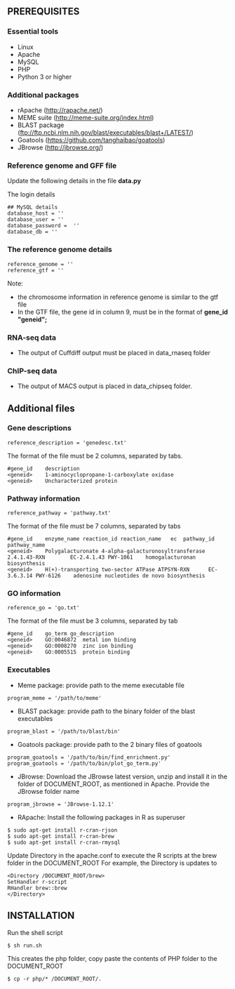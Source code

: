 ## PREREQUISITES

### Essential tools

- Linux
- Apache
- MySQL
- PHP
- Python 3 or higher

### Additional packages

- rApache (http://rapache.net/)
- MEME suite (http://meme-suite.org/index.html)
- BLAST package (ftp://ftp.ncbi.nlm.nih.gov/blast/executables/blast+/LATEST/)
- Goatools (https://github.com/tanghaibao/goatools)
- JBrowse (http://jbrowse.org/)

### Reference genome and GFF file

Update the following details in the file **data.py**

The login details
```
## MySQL details
database_host = ''
database_user = ''
database_password =  ''
database_db = ''
```

### The reference genome details
```
reference_genome = ''
reference_gtf = ''
```

Note:
- the chromosome information in reference genome is similar to the gtf file
- In the GTF file, the gene id in column 9, must be in the format of **gene_id "geneid";**

### RNA-seq data
- The output of Cuffdiff output must be placed in data_rnaseq folder

### ChIP-seq data
- The output of MACS output is placed in data_chipseq folder.

## Additional files

### Gene descriptions
```
reference_description = 'genedesc.txt'
```

The format of the file must be 2 columns, separated by tabs.
```
#gene_id	description
<geneid>	1-aminocyclopropane-1-carboxylate oxidase
<geneid>	Uncharacterized protein
```

### Pathway information
```
reference_pathway = 'pathway.txt'
```

The format of the file must be 7 columns, separated by tabs
```
#gene_id	enzyme_name	reaction_id	reaction_name	ec	pathway_id	pathway_name
<geneid>	Polygalacturonate 4-alpha-galacturonosyltransferase	2.4.1.43-RXN		EC-2.4.1.43	PWY-1061	homogalacturonan biosynthesis
<geneid>	H(+)-transporting two-sector ATPase	ATPSYN-RXN		EC-3.6.3.14	PWY-6126	adenosine nucleotides de novo biosynthesis
```

### GO information
```
reference_go = 'go.txt'
```

The format of the file must be 3 columns, separated by tab
```
#gene_id	go_term	go_description
<geneid>	GO:0046872	metal ion binding
<geneid>	GO:0008270	zinc ion binding
<geneid>	GO:0005515	protein binding
```

### Executables

- Meme package: provide path to the meme executable file
```
program_meme = '/path/to/meme'
```

- BLAST package: provide path to the binary folder of the blast executables
```
program_blast = '/path/to/blast/bin'
```

- Goatools package: provide path to the 2 binary files of goatools
```
program_goatools = '/path/to/bin/find_enrichment.py'
program_goatools = '/path/to/bin/plot_go_term.py'
```

- JBrowse: Download the JBrowse latest version, unzip and install it in the folder of DOCUMENT_ROOT, as mentioned in Apache. Provide the JBrowse folder name
```
program_jbrowse = 'JBrowse-1.12.1'
```

- RApache: Install the following packages in R as superuser
```
$ sudo apt-get install r-cran-rjson
$ sudo apt-get install r-cran-brew
$ sudo apt-get install r-cran-rmysql
```

Update Directory in the apache.conf to execute the R scripts at the brew folder in the DOCUMENT_ROOT
For example, the Directory is updates to
```
<Directory /DOCUMENT_ROOT/brew>
SetHandler r-script
RHandler brew::brew
</Directory>
```

## INSTALLATION

Run the shell script
```
$ sh run.sh
```

This creates the php folder, copy paste the contents of PHP folder to the DOCUMENT_ROOT
```
$ cp -r php/* /DOCUMENT_ROOT/.
```



